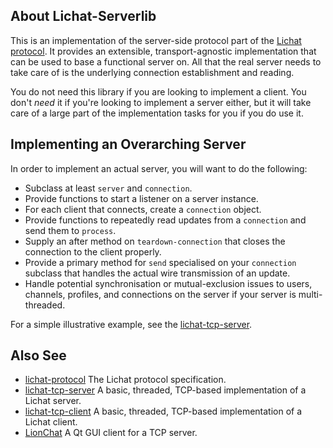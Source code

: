 ## About Lichat-Serverlib
This is an implementation of the server-side protocol part of the [Lichat protocol](https://shirakumo.org/projects/lichat-protocol). It provides an extensible, transport-agnostic implementation that can be used to base a functional server on. All that the real server needs to take care of is the underlying connection establishment and reading.

You do not need this library if you are looking to implement a client. You don't *need* it if you're looking to implement a server either, but it will take care of a large part of the implementation tasks for you if you do use it.

## Implementing an Overarching Server
In order to implement an actual server, you will want to do the following:

* Subclass at least `server` and `connection`.
* Provide functions to start a listener on a server instance.
* For each client that connects, create a `connection` object.
* Provide functions to repeatedly read updates from a `connection` and send them to `process`.
* Supply an after method on `teardown-connection` that closes the connection to the client properly.
* Provide a primary method for `send` specialised on your `connection` subclass that handles the actual wire transmission of an update.
* Handle potential synchronisation or mutual-exclusion issues to users, channels, profiles, and connections on the server if your server is multi-threaded.

For a simple illustrative example, see the [lichat-tcp-server](https://shirakumo.org/projects/lichat-tcp-server).

## Also See

* [lichat-protocol](https://shirakumo.github.io/lichat-protocol) The Lichat protocol specification.
* [lichat-tcp-server](https://shirakumo.github.io/lichat-tcp-server) A basic, threaded, TCP-based implementation of a Lichat server.
* [lichat-tcp-client](https://shirakumo.github.io/lichat-tcp-client) A basic, threaded, TCP-based implementation of a Lichat client.
* [LionChat](https://github.com/Shirakumo/lionchat) A Qt GUI client for a TCP server.
